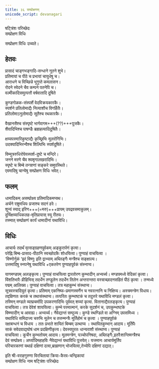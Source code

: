 ```yaml
---
title: ३६ सम्प्रोक्षणम्
unicode_script: devanagari
---
```

षट्त्रिंशः परिच्छेदः  
सम्प्रोक्षण विधिः  

सम्प्रोक्षण विधिः उच्यते।  

## हेतवः
प्रासादं चाङ्गभङ्गादि-सन्धाने नूतने शुभे।  
प्रतिमायां च पीठे च प्रभायां चायुधेषु च।  
आराधने च विच्छिन्ने भूगुप्ते कमलासन।  
रोदने स्वेदने चैव कम्पने पतनेपि च।  
वल्मीकादिसमुत्पत्तौ वर्षवातादि दूषिते  

कुण्डगोळक-संस्पर्शे वेदविक्रयकारकैः।  
स्पर्शने प्रतिलोमाद्यैः नित्याशौच विगर्हितैः।  
प्रतिलोमाऽनुलोमाद्यैः सूतैश्च रथकारकैः।  

वैखानसैश्च संस्पृष्टे भार्गवागम+++(??)+++पूजकैः।  
शैवादिभिश्च पाषण्डैः ब्रह्महत्यादिदूषितैः।  

क्षय्यपस्मारिकुष्टाद्यैः कृच्छ्रिभिः मूलरोगिभिः।  
उदक्यादिभिरन्यैश्च शिल्पिभिः स्पर्शदूषिते।  

विम्मूत्ररुधिरोपेयस्पर्श-दुष्टे च मन्दिरे।  
जनने मरणे चैव श्वशृगालखरादिभिः।  
स्पृष्टे च बिम्बे तन्त्राणां सङ्करे समुपस्थिते।  
एवमादिषु चान्येषु सम्प्रोक्षण विधिः भवेत्।  
 
## फलम्
धामादिकम् असम्प्रोक्ष्य प्रतिमादिकमप्यथ।  
अर्चने राष्ट्रमधिपः प्रजाश्च सदनं हरेः।  
शून्यं स्याद् इरिण+++(=मरु)+++प्रायम् उपद्रवसमाकुलम्।  
दुर्भिक्षव्याधिकलह-मृतिप्रायास् स्यु रीतयः।  
तस्मात् सम्प्रोक्षणं कार्यं धामादीनां यथाविधि।  
 
## विधिः
आचार्यः तदर्थं मृत्सङ्ग्रहणपूर्वकम् अङ्कुरार्पणं कृत्वा।  
परेह्नि बिम्ब-प्रासाद-पीठानि स्वच्छोदकैः शोधयित्वा। पुण्याहं वाचयित्वा ।  
‘विष्णोर्नुकं ‘इदं विष्णुः इति द्वाभ्याम् अब्लिङ्गैः मन्त्रैश्च सङ्क्षाल्य।  
उत्तमादिषु स्नपनेषु यथाविधि +एकतरेण पुण्याहपूर्वकं संस्नाप्य।  

यागमण्डपम् अलङ्कृत्य। पुण्याहं वाचयित्वा द्वारतोरण कुम्भादीन् अभ्यर्च्य। मण्डपमध्ये वेदिकां कृत्वा।  
विंशतिभारैः व्रीहिभिस् तदर्धेन तण्डुलेन तदर्धेन तिलेन अन्तरान्तरा वस्त्राच्छादनसहितं पीठं कृत्वा । तन्मध्ये पद्मम् आलिख्य। पुण्याहं वाचयित्वा। तत्र महाकुम्भं संस्थाप्य।  
सूत्रवस्त्रादियुतं कृत्वा। प्रतिमाम् एकनिष्फ-प्रमाणस्वर्णेन च नवरत्नानि च निक्षिप्य। अस्त्रमन्त्रेण पिधाय।  
तद्दक्षिणतः करकं च तथासंस्थाप्य। तत्परितः कुम्भाष्टकं च तदुत्तरे यथाविधि मण्डलं कृत्वा।  
तस्मिन् मण्डले व्याघ्रचर्मादि उपकरणादिभिः पूर्ववत् शय्यां कृत्वा. वितानाद्यैरलङ्कृत्य। पुण्याहं  
वाचयित्वा। तत्र देवेशं शाययित्वा। कुम्भे परमात्मानं, करके सुदर्शनं च, उपकुम्भाष्टके  
विष्ण्वादीन् च आवाह्य। अभ्यर्च्य। नैवेद्यान्तं सम्पूज्य। कुण्डे स्थण्डिले वा अग्निम् उपसमिध्य ।  
यथाविधि समिदाज्य चरुभिः मूलेन च तत्तन्मन्त्रैः मूर्तिहोमं च कृत्वा । पुण्याहपूर्वकं  
रक्षाबन्धनं च विधाय । ततः प्रभाते शायितं बिम्बम् उत्थाप्य । स्थापितकुम्भान् आदाय। मूर्तिपैः  
साकं सवेदवाद्यघोषं धाम प्रदक्षिणीकृत्य। देवस्यपुरतः धान्यराशौ संस्थाप्य। पुण्याहं  
वाचयित्वा। कूर्चेन कुम्भतोयम् आदाय। मूलमन्त्रेण, पञ्चोपनिषदा, अब्लिङ्गैः,इतरैःशान्तिमन्त्रैश्च  
देवं सम्प्रोक्ष्य। अर्घ्यादिमहाहविः नैवेद्यान्तं यथाविधि पूजयेत्। यजमानः आचार्यमूर्तिप  
परिचारकाणां यथार्ह दक्षिणां दत्वा,ब्राह्मणान् भोजयित्वा,तेभ्येपि दक्षिणां दद्यात्।  
 
इति श्री-वराहगुरुणा विरचितायां क्रिया-कैरव-चन्द्रिकायां  
सम्प्रोक्षण विधिः नाम षट्त्रिंशः परिच्छेदः  
